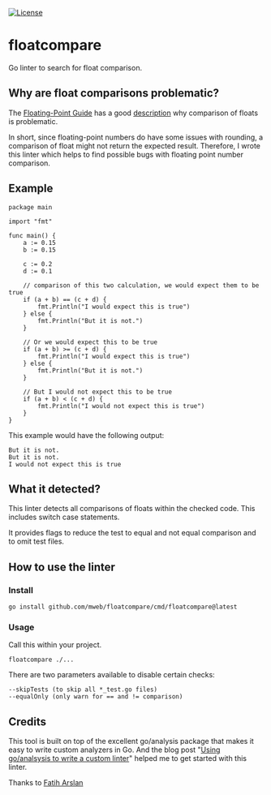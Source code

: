[![License](https://img.shields.io/github/license/mweb/floatcompare)](/LICENSE)

# floatcompare

Go linter to search for float comparison.

## Why are float comparisons problematic?

The [Floating-Point Guide](https://floating-point-gui.de) has a good
[description](https://floating-point-gui.de/errors/comparison/) why comparison
of floats is problematic.

In short, since floating-point numbers do have some issues with rounding, a
comparison of float might not return the expected result. Therefore, I wrote
this linter which helps to find possible bugs with floating point number
comparison.

## Example

    package main

    import "fmt"

    func main() {
        a := 0.15
        b := 0.15

        c := 0.2
        d := 0.1

        // comparison of this two calculation, we would expect them to be true
        if (a + b) == (c + d) {
            fmt.Println("I would expect this is true")
        } else {
            fmt.Println("But it is not.")
        }

        // Or we would expect this to be true
        if (a + b) >= (c + d) {
            fmt.Println("I would expect this is true")
        } else {
            fmt.Println("But it is not.")
        }

        // But I would not expect this to be true
        if (a + b) < (c + d) {
            fmt.Println("I would not expect this is true")
        }
    }

This example would have the following output:

    But it is not.
    But it is not.
    I would not expect this is true

## What it detected?

This linter detects all comparisons of floats within the checked code. This
includes switch case statements.

It provides flags to reduce the test to equal and not equal comparison and to
omit test files.

## How to use the linter

### Install

    go install github.com/mweb/floatcompare/cmd/floatcompare@latest

### Usage

Call this within your project.

    floatcompare ./...

There are two parameters available to disable certain checks:

    --skipTests (to skip all *_test.go files)
    --equalOnly (only warn for == and != comparison)

## Credits

This tool is built on top of the excellent go/analysis package that makes it
easy to write custom analyzers in Go. And the blog post "[Using go/analsysis to
write a custom linter](https://arslan.io/2019/06/13/using-go-analysis-to-write-a-custom-linter/)"
helped me to get started with this linter.


Thanks to [Fatih Arslan](https://github.com/fatih)
